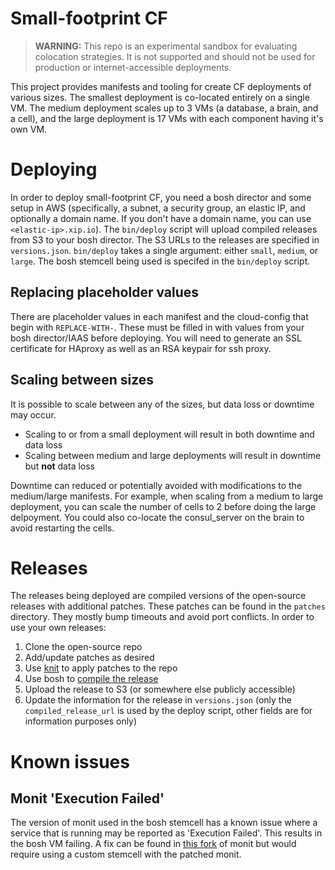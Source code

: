 # Small-footprint CF

> **WARNING:** This repo is an experimental sandbox for evaluating colocation strategies. It is not supported and should not be used for production or internet-accessible deployments.

This project provides manifests and tooling for create CF deployments of various sizes.
The smallest deployment is co-located entirely on a single VM.
The medium deployment scales up to 3 VMs (a database, a brain, and a cell), and the large deployment is 17 VMs with each component having it's own VM.

# Deploying
In order to deploy small-footprint CF, you need a bosh director and some setup in AWS (specifically, a subnet, a security group, an elastic IP, and optionally a domain name. If you don't have a domain name, you can use `<elastic-ip>.xip.io`).
The `bin/deploy` script will upload compiled releases from S3 to your bosh director.
The S3 URLs to the releases are specified in `versions.json`. `bin/deploy` takes a single argument: either `small`, `medium`, or `large`.
The bosh stemcell being used is specifed in the `bin/deploy` script.

## Replacing placeholder values
There are placeholder values in each manifest and the cloud-config that begin with `REPLACE-WITH-`.
These must be filled in with values from your bosh director/IAAS before deploying.
You will need to generate an SSL certificate for HAproxy as well as an RSA keypair for ssh proxy.

## Scaling between sizes
It is possible to scale between any of the sizes, but data loss or downtime may occur.

* Scaling to or from a small deployment will result in both downtime and data loss
* Scaling between medium and large deployments will result in downtime but **not** data loss

Downtime can reduced or potentially avoided with modifications to the medium/large manifests.
For example, when scaling from a medium to large deployment, you can scale the number of cells to 2 before doing the large delpoyment.
You could also co-locate the consul_server on the brain to avoid restarting the cells.

# Releases
The releases being deployed are compiled versions of the open-source releases with additional patches.
These patches can be found in the `patches` directory.
They mostly bump timeouts and avoid port conflicts.
In order to use your own releases:

1. Clone the open-source repo
1. Add/update patches as desired
1. Use [knit](https://github.com/pivotal-cf-experimental/knit) to apply patches to the repo
1. Use bosh to [compile the release](https://bosh.io/docs/compiled-releases.html)
1. Upload the release to S3 (or somewhere else publicly accessible)
1. Update the information for the release in `versions.json` (only the `compiled_release_url` is used by the deploy script, other fields are for information purposes only)

# Known issues
## Monit 'Execution Failed'
The version of monit used in the bosh stemcell has a known issue where a service that is running may be reported as 'Execution Failed'.
This results in the bosh VM failing.
A fix can be found in [this fork](https://github.com/pivotal-cf/pcfdev-monit) of monit but would require using a custom stemcell with the patched monit.
